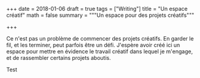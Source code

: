 +++
date = 2018-01-06
draft = true
tags = ["Writing"]
title = "Un espace créatif"
math = false
summary = """Un espace pour des projets créatifs"""

+++

Ce n'est pas un problème de commencer des projets créatifs. En garder le fil, et les terminer, peut parfois être un défi. J'espère avoir créé ici un espace pour mettre en évidence le travail créatif dans lequel je m'engage, et de rassembler certains projets aboutis. 

Test

